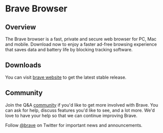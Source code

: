 # Brave Browser

## Overview
The Brave browser is a fast, private and secure web browser for PC, Mac and mobile. Download now to enjoy a faster ad-free browsing experience that saves data and battery life by blocking tracking software.

## Downloads
You can visit [brave website](https://brave.com/download) to get the latest stable release.

## Community
Join the Q&A [community](https://community.brave.com/) if you'd like to get more involved with Brave. You can ask for help, discuss features you'd like to see, and a lot more. We'd love to have your help so that we can continue improving Brave.

Follow [@brave](https://twitter.com/brave) on Twitter for important news and announcements.
